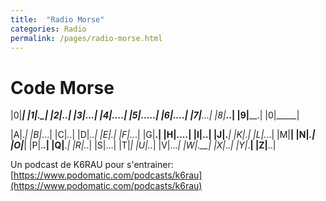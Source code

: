 ```yaml
---
title:  "Radio Morse"
categories: Radio
permalink: /pages/radio-morse.html
---
```


# Code Morse

|0|_____|
|1|.____|
|2|..___|
|3|...__|
|4|...._|
|5|.....|
|6|_....|
|7|__...|
|8|___..|
|9|____.|
|0|_____|

|A|._|
|B|_...|
|C|_._.|
|D|_..|
|E|.|
|F|.._.|
|G|__.|
|H|....|
|I|..|
|J|.___|
|K|_._|
|L|._..|
|M|__|
|N|_.|
|O|___|
|P|.__.|
|Q|__._|
|R|._.|
|S|...|
|T|_|
|U|.._|
|V|..._|
|W|.__|
|X|_.._|
|Y|_.__|
|Z|__..|

Un podcast de K6RAU pour s'entrainer: [https://www.podomatic.com/podcasts/k6rau](https://www.podomatic.com/podcasts/k6rau)
